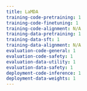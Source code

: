 ```yaml
---
title: LaMDA
training-code-pretraining: 1
training-code-finetuning: 1
training-code-alignment: N/A
training-data-pretraining: 1
training-data-sft: 1
training-data-alignment: N/A
evaluation-code-general: 1
evaluation-code-safety: 1
evaluation-data-utility: 1
evaluation-data-safety: 1
deployment-code-inference: 1
deployment-data-weights: 1
---
```


